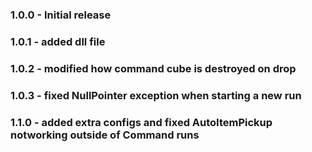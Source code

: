 ### 1.0.0 - Initial release

### 1.0.1 - added dll file

### 1.0.2 - modified how command cube is destroyed on drop

### 1.0.3 - fixed NullPointer exception when starting a new run

### 1.1.0 - added extra configs and fixed AutoItemPickup notworking outside of Command runs